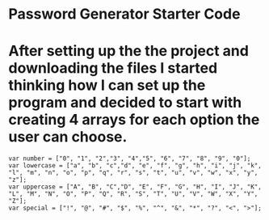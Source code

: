 # Password Generator Starter Code
# After setting up the the project and downloading the files I started thinking how I can set up the program and decided to start with creating 4 arrays for each option the user  can choose.

```
var number = ["0", "1", "2","3", "4","5", "6", "7", "8", "9", "0"];
var lowercase = ["a", "b", "c","d", "e", "f", "g", "h", "i", "j", "k", "l", "m", "n", "o", "p", "q", "r", "s", "t", "u", "v", "w", "x", "y", "z"];
var uppercase = ["A", "B", "C","D", "E", "F", "G", "H", "I", "J", "K", "L", "M", "N", "O", "P", "Q", "R", "S", "T", "U", "V", "W", "X", "Y", "Z"];
var special = ["!", "@", "#", "$", "%", "^", "&", "*", "?", "<", ">"];
```
